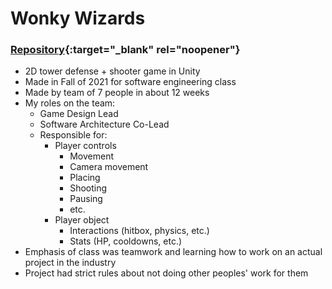 # Wonky Wizards

### [Repository](https://github.com/Bloonagins/WonkyWizards){:target="_blank" rel="noopener"}

- 2D tower defense + shooter game in Unity
- Made in Fall of 2021 for software engineering class
- Made by team of 7 people in about 12 weeks
- My roles on the team:
	- Game Design Lead
	- Software Architecture Co-Lead
	- Responsible for:
		- Player controls
			- Movement
			- Camera movement
			- Placing
			- Shooting
			- Pausing
			- etc.
		- Player object
			- Interactions (hitbox, physics, etc.)
			- Stats (HP, cooldowns, etc.)
- Emphasis of class was teamwork and learning how to work on an actual project in the industry
- Project had strict rules about not doing other peoples' work for them
